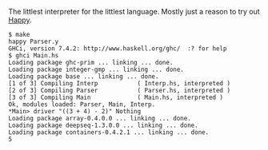 The littlest interpreter for the littlest language.  Mostly just a
reason to try out [Happy].

~~~
$ make
happy Parser.y
GHCi, version 7.4.2: http://www.haskell.org/ghc/  :? for help
$ ghci Main.hs
Loading package ghc-prim ... linking ... done.
Loading package integer-gmp ... linking ... done.
Loading package base ... linking ... done.
[1 of 3] Compiling Interp           ( Interp.hs, interpreted )
[2 of 3] Compiling Parser           ( Parser.hs, interpreted )
[3 of 3] Compiling Main             ( Main.hs, interpreted )
Ok, modules loaded: Parser, Main, Interp.
*Main> driver "((3 + 4) - 2)" Nothing
Loading package array-0.4.0.0 ... linking ... done.
Loading package deepseq-1.3.0.0 ... linking ... done.
Loading package containers-0.4.2.1 ... linking ... done.
5
~~~

[Happy]: http://www.haskell.org/happy/